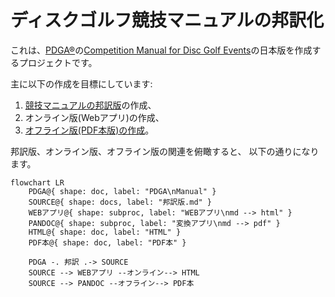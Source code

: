 # ディスクゴルフ競技マニュアルの邦訳化

これは、[PDGA®](https://www.pdga.com/)の[Competition Manual for Disc Golf Events](https://www.pdga.com/rules/competition-manual-disc-golf-events)の日本版を作成するプロジェクトです。

主に以下の作成を目標にしています:

1. [競技マニュアルの邦訳版](cm/README.md)の作成、
1. オンライン版(Webアプリ)の作成、
1. [オフライン版(PDF本版)の作成](pandoc/README.md)。

邦訳版、オンライン版、オフライン版の関連を俯瞰すると、
以下の通りになります。

```mermaid
flowchart LR
    PDGA@{ shape: doc, label: "PDGA\nManual" }
    SOURCE@{ shape: docs, label: "邦訳版.md" }
    WEBアプリ@{ shape: subproc, label: "WEBアプリ\nmd --> html" }
    PANDOC@{ shape: subproc, label: "変換アプリ\nmd --> pdf" }
    HTML@{ shape: doc, label: "HTML" }
    PDF本@{ shape: doc, label: "PDF本" }

    PDGA -. 邦訳 .-> SOURCE
    SOURCE --> WEBアプリ --オンライン--> HTML
    SOURCE --> PANDOC --オフライン--> PDF本
```
